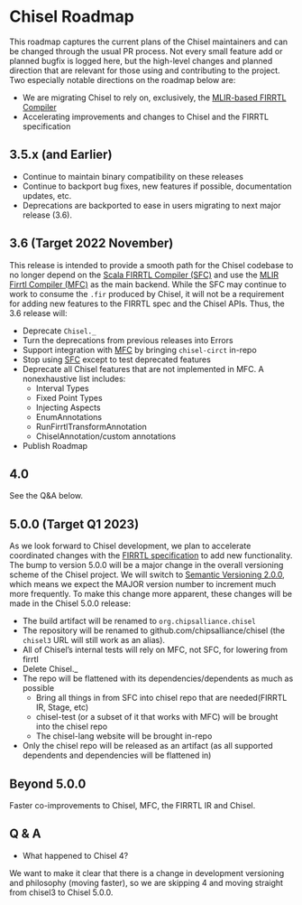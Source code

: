 # Chisel Roadmap

This roadmap captures the current plans of the Chisel maintainers and can be
changed through the usual PR process.
Not every small feature add or planned bugfix is logged here, but the high-level
changes and planned direction that are relevant for those using and contributing
to the project.
Two especially notable directions on the roadmap below are:

* We are migrating Chisel to rely on, exclusively, the
  [MLIR-based FIRRTL Compiler](https://github.com/llvm/circt)
* Accelerating improvements and changes to Chisel and the FIRRTL specification


## 3.5.x (and Earlier)

- Continue to maintain binary compatibility on these releases
- Continue to backport bug fixes, new features if possible, documentation
  updates, etc.
- Deprecations are backported to ease in users migrating to next major release
  (3.6).

## 3.6 (Target 2022 November)

This release is intended to provide a smooth path for the Chisel codebase to no
longer depend on the 
[Scala FIRRTL Compiler (SFC)](https://github.com/chipsalliance/firrtl)
and use the [MLIR Firrtl Compiler (MFC)](https://github.com/llvm/circt) as the
main backend. While the SFC may continue to work to consume the `.fir` produced
by Chisel, it will not be a requirement for adding new features to the FIRRTL
spec and the Chisel APIs. Thus, the 3.6 release will:

- Deprecate `Chisel._`
- Turn the deprecations from previous releases into Errors
- Support integration with [MFC](https://github.com/llvm/circt) by bringing
  `chisel-circt` in-repo
- Stop using [SFC](https://github.com/chipsalliance/firrtl) except to test
  deprecated features
- Deprecate all Chisel features that are not implemented in MFC. A nonexhaustive
  list includes:
  - Interval Types
  - Fixed Point Types
  - Injecting Aspects
  - EnumAnnotations
  - RunFirrtlTransformAnnotation
  - ChiselAnnotation/custom annotations
- Publish Roadmap


## 4.0

See the Q&A below.

## 5.0.0 (Target Q1 2023)

As we look forward to Chisel development, we plan to accelerate coordinated
changes with the
[FIRRTL specification](https://github.com/chipsalliance/firrtl-spec) to add new
functionality. The bump to version 5.0.0 will be a major change in the overall
versioning scheme of the Chisel project. We will switch to
[Semantic Versioning 2.0.0](https://semver.org/), which means we expect the
MAJOR version number to increment much more frequently. To make this change more
apparent, these changes will be made in the Chisel 5.0.0 release:

- The build artifact will be renamed to `org.chipsalliance.chisel`
- The repository will be renamed to github.com/chipsalliance/chisel (the
  `chisel3` URL will still work as an alias).
- All of Chisel’s internal tests will rely on MFC, not SFC, for lowering from
  firrtl
- Delete Chisel._
- The repo will be flattened with its dependencies/dependents as much as
  possible
  - Bring all things in from SFC into chisel repo that are needed(FIRRTL IR,
    Stage, etc)
  - chisel-test (or a subset of it that works with MFC) will be brought into the
    chisel repo
  - The chisel-lang website will be brought in-repo
- Only the chisel repo will be released as an artifact (as all supported
  dependents and dependencies will be flattened in)

## Beyond 5.0.0

Faster co-improvements to Chisel, MFC, the FIRRTL IR and Chisel.

## Q & A

* What happened to Chisel 4?

We want to make it clear that there is a change in development versioning and
philosophy (moving faster), so we are skipping 4 and moving straight from
chisel3 to Chisel 5.0.0.
